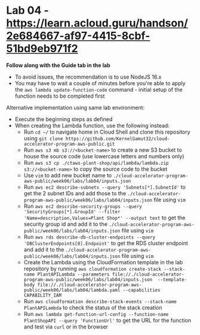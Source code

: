 # Lab 04 - https://learn.acloud.guru/handson/2e684667-af97-4415-8cbf-51bd9eb971f2

**Follow along with the Guide tab in the lab**

* To avoid issues, the recommendation is to use NodeJS 16.x
* You may have to wait a couple of minutes before you're able to apply the `aws lambda update-function-code` command - initial setup of the function needs to be completed first

Alternative implementation using same lab environment:

* Execute the beginning steps as defined
* When creating the Lambda function, use the following instead:
    - Run `cd ~/` to navigate home in Cloud Shell and clone this repository using `git clone https://github.com/KernelGamut32/cloud-accelerator-program-aws-public.git`
    - Run `aws s3 mb s3://<bucket-name>` to create a new S3 bucket to house the source code (use lowercase letters and numbers only)
    - Run `aws s3 cp ./ctaws-plant-shop/api/lambda/lambda.zip s3://<bucket-name>` to copy the source code to the bucket
    - Use `vim` to add new bucket name to `./cloud-accelerator-program-aws-public/week06/labs/lab04/inputs.json`
    - Run `aws ec2 describe-subnets --query 'Subnets[*].SubnetId'` to get the 2 subnet IDs and add those to the `./cloud-accelerator-program-aws-public/week06/labs/lab04/inputs.json` file using `vim`
    - Run `aws ec2 describe-security-groups --query 'SecurityGroups[*].GroupId' --filter 'Name=description,Values=Plant Shop*' --output text` to get the security group id and add it to the `./cloud-accelerator-program-aws-public/week06/labs/lab04/inputs.json` file using `vim`
    - Run `aws rds describe-db-cluster-endpoints --query 'DBClusterEndpoints[0].Endpoint'` to get the RDS cluster endpoint and add it to the `./cloud-accelerator-program-aws-public/week06/labs/lab04/inputs.json` file using `vim`
    - Create the Lambda using the CloudFormation template in the lab repository by running `aws cloudformation create-stack --stack-name PlantAPILambda --parameters file://./cloud-accelerator-program-aws-public/week06/labs/lab04/inputs.json  --template-body file://./cloud-accelerator-program-aws-public/week06/labs/lab04/lambda.yaml --capabilities CAPABILITY_IAM`
    - Run `aws cloudformation describe-stack-events --stack-name PlantAPILambda` to check the status of the stack creation
    - Run `aws lambda get-function-url-config --function-name PlantShopAPI --query 'FunctionUrl'` to get the URL for the function and test via `curl` or in the browser
